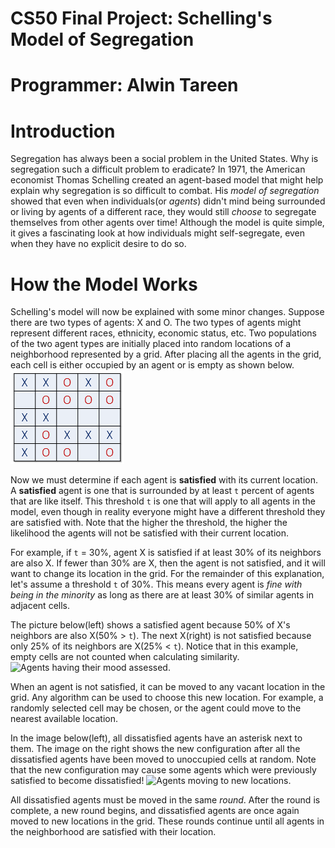 # CS50 Final Project: Schelling's Model of Segregation
# Programmer: Alwin Tareen

# Introduction
Segregation has always been a social problem in the United States. Why is segregation such a difficult problem to eradicate? In 1971, the American economist Thomas Schelling created an agent-based model that might help explain why segregation is so difficult to combat. His *model of segregation* showed that even when individuals(or *agents*) didn't mind being surrounded or living by agents of a different race, they would still *choose* to segregate themselves from other agents over time! Although the model is quite simple, it gives a fascinating look at how individuals might self-segregate, even when they have no explicit desire to do so.

# How the Model Works
Schelling's model will now be explained with some minor changes. Suppose there are two types of agents: X and O. The two types of agents might represent different races, ethnicity, economic status, etc. Two populations of the two agent types are initially placed into random locations of a neighborhood represented by a grid. After placing all the agents in the grid, each cell is either occupied by an agent or is empty as shown below.
![Agents placed randomly in the neighbourhood.](agentinitial.png)

Now we must determine if each agent is **satisfied** with its current location. A **satisfied** agent is one that is surrounded by at least `t` percent of agents that are like itself. This threshold `t` is one that will apply to all agents in the model, even though in reality everyone might have a different threshold they are satisfied with. Note that the higher the threshold, the higher the likelihood the agents will not be satisfied with their current location.

For example, if `t` = 30%, agent X is satisfied if at least 30% of its neighbors are also X. If fewer than 30% are X, then the agent is not satisfied, and it will want to change its location in the grid. For the remainder of this explanation, let's assume a threshold `t` of 30%. This means every agent is *fine with being in the minority* as long as there are at least 30% of similar agents in adjacent cells.

The picture below(left) shows a satisfied agent because 50% of X's neighbors are also X(50% > `t`). The next X(right) is not satisfied because only 25% of its neighbors are X(25% < `t`). Notice that in this example, empty cells are not counted when calculating similarity.
![Agents having their mood assessed.](agentmood)

When an agent is not satisfied, it can be moved to any vacant location in the grid. Any algorithm can be used to choose this new location. For example, a randomly selected cell may be chosen, or the agent could move to the nearest available location.

In the image below(left), all dissatisfied agents have an asterisk next to them. The image on the right shows the new configuration after all the dissatisfied agents have been moved to unoccupied cells at random. Note that the new configuration may cause some agents which were previously satisfied to become dissatisfied! 
![Agents moving to new locations.](agentmigrate)

All dissatisfied agents must be moved in the same *round*. After the round is complete, a new round begins, and dissatisfied agents are once again moved to new locations in the grid. These rounds continue until all agents in the neighborhood are satisfied with their location.
